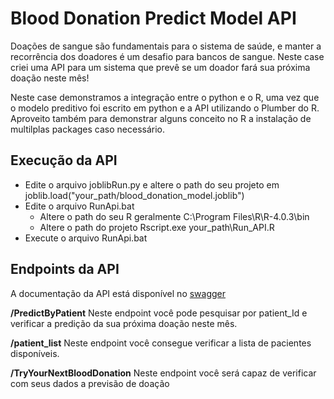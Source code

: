 # Blood Donation Predict Model API

Doações de sangue são fundamentais para o sistema de saúde, e manter a recorrência dos doadores é um desafio para bancos de sangue. Neste case criei uma API para um sistema que prevê se um doador fará sua próxima doação neste mês!

Neste case demonstramos a integração entre o python e o R, uma vez que o modelo preditivo foi escrito em python e a API utilizando o Plumber do R. Aproveito também para demonstrar alguns conceito no R a instalação de multilplas packages caso necessário.

## Execução da API
 - Edite o arquivo joblibRun.py e altere o path do seu projeto em joblib.load("your_path/blood_donation_model.joblib")
 - Edite o arquivo RunApi.bat
    - Altere o path do seu R geralmente C:\Program Files\R\R-4.0.3\bin
    - Altere o path do projeto Rscript.exe your_path\Run_API.R
 - Execute o arquivo RunApi.bat

## Endpoints da API
A documentação da API está disponível no [swagger](http://127.0.0.1:8000/__docs__/)

**/PredictByPatient** Neste endpoint você pode pesquisar por patient_Id e verificar a predição da sua próxima doação neste mês.

**/patient_list** Neste endpoint você consegue verificar a lista de pacientes disponíveis.

**/TryYourNextBloodDonation** Neste endpoint você será capaz de verificar com seus dados a previsão de doação